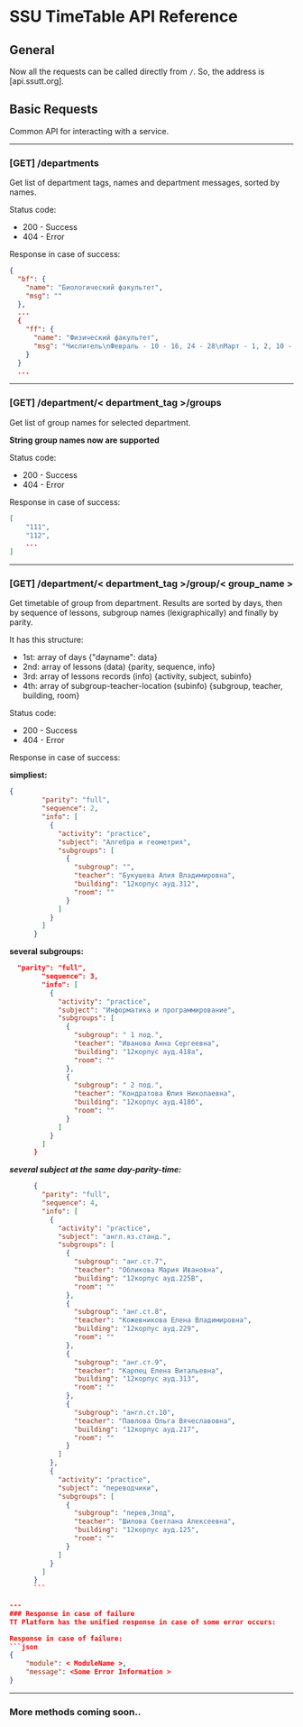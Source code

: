 SSU TimeTable API Reference
==========================

General
-------

Now all the requests can be called directly from `/`.
So, the address is [api.ssutt.org].

Basic Requests
--------------

Common API for interacting with a service.

---
### [GET] /departments

Get list of department tags, names and department messages, sorted by names.

Status code:

* 200 - Success
* 404 - Error

Response in case of success:
```json
{
  "bf": {
    "name": "Биологический факультет",
    "msg": ""
  },
  ...
  {
    "ff": {
      "name": "Физический факультет",
      "msg": "Числитель\nФевраль - 10 - 16, 24 - 28\nМарт - 1, 2, 10 - 16, 24 - 30\nАпрель - 7 - 13, 21 - 27\nМай - 5 - 11, 19 - 25\n_________________________________________________________\nЗнаменатель\nФевраль - 6 - 9, 17 - 23\nМарт - 3 - 9, 17 - 23, 31\nАпрель - 1 - 6, 14 - 20, 28 - 30\nМай - 1 - 4, 12 - 18, 26 - 31"
    }
  }
  ...
```

---
### [GET] /department/< department_tag >/groups

Get list of group names for selected department.

**String group names now are supported**

Status code:

* 200 - Success
* 404 - Error

Response in case of success:
```json
[
	"111",
	"112",
	...
]
```

---
### [GET] /department/< department_tag >/group/< group_name >

Get timetable of group from department. Results are sorted by days, then by sequence of lessons, subgroup names (lexigraphically) and finally by parity.

It has this structure:
 
 * 1st: array of days {"dayname": data}
 * 2nd: array of lessons (data) {parity, sequence, info} 
 * 3rd: array of lessons records (info) {activity, subject, subinfo}
 * 4th: array of subgroup-teacher-location (subinfo) {subgroup, teacher, building, room}


Status code:

* 200 - Success
* 404 - Error

 

Response in case of success:

**simpliest:**
```json
{
        "parity": "full",
        "sequence": 2,
        "info": [
          {
            "activity": "practice",
            "subject": "Алгебра и геометрия",
            "subgroups": [
              {
                "subgroup": "",
                "teacher": "Букушева Алия Владимировна",
                "building": "12корпус ауд.312",
                "room": ""
              }
            ]
          }
        ]
      }
```

**several subgroups:**
```json
  "parity": "full",
        "sequence": 3,
        "info": [
          {
            "activity": "practice",
            "subject": "Информатика и программирование",
            "subgroups": [
              {
                "subgroup": " 1 под.",
                "teacher": "Иванова Анна Сергеевна",
                "building": "12корпус ауд.418а",
                "room": ""
              },
              {
                "subgroup": " 2 под.",
                "teacher": "Кондратова Юлия Николаевна",
                "building": "12корпус ауд.418б",
                "room": ""
              }
            ]
          }
        ]
      }
```   

***several subject at the same day-parity-time:***
```json
      {
        "parity": "full",
        "sequence": 4,
        "info": [
          {
            "activity": "practice",
            "subject": "англ.яз.станд.",
            "subgroups": [
              {
                "subgroup": "анг.ст.7",
                "teacher": "Обликова Мария Ивановна",
                "building": "12корпус ауд.225В",
                "room": ""
              },
              {
                "subgroup": "анг.ст.8",
                "teacher": "Кожевникова Елена Владимировна",
                "building": "12корпус ауд.229",
                "room": ""
              },
              {
                "subgroup": "анг.ст.9",
                "teacher": "Карпец Елена Витальевна",
                "building": "12корпус ауд.313",
                "room": ""
              },
              {
                "subgroup": "англ.ст.10",
                "teacher": "Павлова Ольга Вячеславовна",
                "building": "12корпус ауд.217",
                "room": ""
              }
            ]
          },
          {
            "activity": "practice",
            "subject": "переводчики",
            "subgroups": [
              {
                "subgroup": "перев,3под",
                "teacher": "Шилова Светлана Алексеевна",
                "building": "12корпус ауд.125",
                "room": ""
              }
            ]
          }
        ]
      }
      ```   
	
---
### Response in case of failure
TT Platform has the unified response in case of some error occurs: 

Response in case of failure:
```json
{
	"module": < ModuleName >,
	"message": <Some Error Information >
}
```

----
### More methods coming soon..